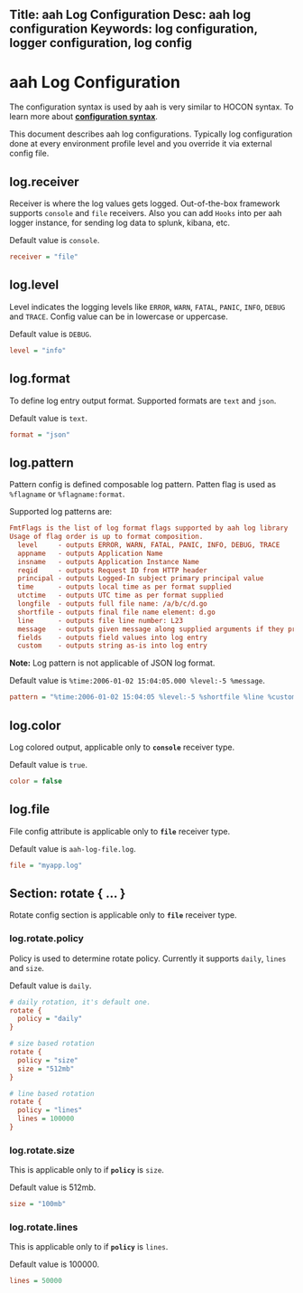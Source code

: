 Title: aah Log Configuration
Desc: aah log configuration
Keywords: log configuration, logger configuration, log config
---
# aah Log Configuration

The configuration syntax is used by aah is very similar to HOCON syntax. To learn more about **[configuration syntax](configuration.html)**.

This document describes aah log configurations. Typically log configuration done at every environment profile level and you override it via external config file.

## log.receiver
Receiver is where the log values gets logged. Out-of-the-box framework supports `console` and `file` receivers. Also you can add `Hooks` into per aah logger instance, for sending log data to splunk, kibana, etc.

Default value is `console`.
```cfg
receiver = "file"
```

## log.level
Level indicates the logging levels like `ERROR`, `WARN`, `FATAL`, `PANIC`, `INFO`, `DEBUG` and `TRACE`. Config value can be in lowercase or uppercase.

Default value is `DEBUG`.
```cfg
level = "info"
```

## log.format
To define log entry output format. Supported formats are `text` and `json`.

Default value is `text`.
```cfg
format = "json"
```

## log.pattern
Pattern config is defined composable log pattern. Patten flag is used as `%flagname` or `%flagname:format`.

Supported log patterns are:
```cfg
FmtFlags is the list of log format flags supported by aah log library
Usage of flag order is up to format composition.
  level     - outputs ERROR, WARN, FATAL, PANIC, INFO, DEBUG, TRACE
  appname   - outputs Application Name
  insname   - outputs Application Instance Name
  reqid     - outputs Request ID from HTTP header
  principal - outputs Logged-In subject primary principal value
  time      - outputs local time as per format supplied
  utctime   - outputs UTC time as per format supplied
  longfile  - outputs full file name: /a/b/c/d.go
  shortfile - outputs final file name element: d.go
  line      - outputs file line number: L23
  message   - outputs given message along supplied arguments if they present
  fields    - outputs field values into log entry
  custom    - outputs string as-is into log entry
```
<div class="alert alert-info-blue">
<p><strong>Note:</strong> Log pattern is not applicable of JSON log format.</p>
</div>

Default value is `%time:2006-01-02 15:04:05.000 %level:-5 %message`.
```cfg
pattern = "%time:2006-01-02 15:04:05 %level:-5 %shortfile %line %custom:- %message"
```

## log.color
Log colored output, applicable only to **`console`** receiver type.

Default value is `true`.
```cfg
color = false
```    

## log.file
File config attribute is applicable only to **`file`** receiver type.

Default value is `aah-log-file.log`.
```cfg
file = "myapp.log"
```

## Section: rotate { ... }
Rotate config section is applicable only to **`file`** receiver type.

### log.rotate.policy
Policy is used to determine rotate policy. Currently it supports `daily`, `lines` and `size`.

Default value is `daily`.
```cfg
# daily rotation, it's default one.
rotate {
  policy = "daily"
}

# size based rotation
rotate {
  policy = "size"
  size = "512mb"
}

# line based rotation
rotate {
  policy = "lines"
  lines = 100000
}
```

### log.rotate.size
This is applicable only to if **`policy`** is `size`.

Default value is 512mb.
```cfg
size = "100mb"
```

### log.rotate.lines
This is applicable only to if **`policy`** is `lines`.

Default value is 100000.
```cfg
lines = 50000
```
